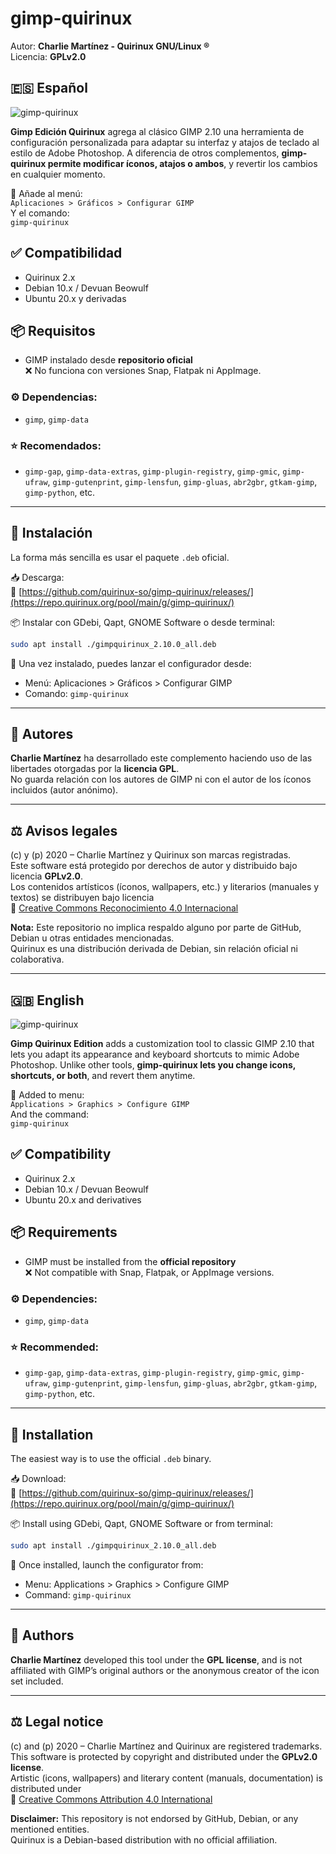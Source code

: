 # gimp-quirinux

Autor: **Charlie Martínez - Quirinux GNU/Linux ®**  
Licencia: **GPLv2.0**

## 🇪🇸 Español  

![gimp-quirinux](https://charliemartinez.com.ar/wp-content/uploads/2023/11/gimp-quirinux_charlie-martinez.jpg)

**Gimp Edición Quirinux** agrega al clásico GIMP 2.10 una herramienta de configuración personalizada para adaptar su interfaz y atajos de teclado al estilo de Adobe Photoshop. A diferencia de otros complementos, **gimp-quirinux permite modificar íconos, atajos o ambos**, y revertir los cambios en cualquier momento.

🧩 Añade al menú:  
`Aplicaciones > Gráficos > Configurar GIMP`  
Y el comando:  
`gimp-quirinux`

## ✅ Compatibilidad

- Quirinux 2.x  
- Debian 10.x / Devuan Beowulf  
- Ubuntu 20.x y derivadas

## 📦 Requisitos

- GIMP instalado desde **repositorio oficial**  
❌ No funciona con versiones Snap, Flatpak ni AppImage.

### ⚙️ Dependencias:

- `gimp`, `gimp-data`

### ⭐ Recomendados:

- `gimp-gap`, `gimp-data-extras`, `gimp-plugin-registry`, `gimp-gmic`, `gimp-ufraw`, `gimp-gutenprint`, `gimp-lensfun`, `gimp-gluas`, `abr2gbr`, `gtkam-gimp`, `gimp-python`, etc.

---

## 🧭 Instalación

La forma más sencilla es usar el paquete `.deb` oficial.

📥 Descarga:  
🔗 [https://github.com/quirinux-so/gimp-quirinux/releases/](https://repo.quirinux.org/pool/main/g/gimp-quirinux/)

📦 Instalar con GDebi, Qapt, GNOME Software o desde terminal:

```bash
sudo apt install ./gimpquirinux_2.10.0_all.deb
```

📌 Una vez instalado, puedes lanzar el configurador desde:

- Menú: Aplicaciones > Gráficos > Configurar GIMP  
- Comando: `gimp-quirinux`

---

## 👥 Autores

**Charlie Martínez** ha desarrollado este complemento haciendo uso de las libertades otorgadas por la **licencia GPL**.  
No guarda relación con los autores de GIMP ni con el autor de los íconos incluidos (autor anónimo).

---

## ⚖️ Avisos legales

(c) y (p) 2020 – Charlie Martínez y Quirinux son marcas registradas.  
Este software está protegido por derechos de autor y distribuido bajo licencia **GPLv2.0**.  
Los contenidos artísticos (íconos, wallpapers, etc.) y literarios (manuales y textos) se distribuyen bajo licencia  
🔗 [Creative Commons Reconocimiento 4.0 Internacional](https://creativecommons.org/licenses/by/4.0/deed.es)

**Nota:** Este repositorio no implica respaldo alguno por parte de GitHub, Debian u otras entidades mencionadas.  
Quirinux es una distribución derivada de Debian, sin relación oficial ni colaborativa.

---

## 🇬🇧 English  

![gimp-quirinux](https://charliemartinez.com.ar/wp-content/uploads/2023/11/gimp-quirinux_charlie-martinez.jpg)

**Gimp Quirinux Edition** adds a customization tool to classic GIMP 2.10 that lets you adapt its appearance and keyboard shortcuts to mimic Adobe Photoshop. Unlike other tools, **gimp-quirinux lets you change icons, shortcuts, or both**, and revert them anytime.

🧩 Added to menu:  
`Applications > Graphics > Configure GIMP`  
And the command:  
`gimp-quirinux`

## ✅ Compatibility

- Quirinux 2.x  
- Debian 10.x / Devuan Beowulf  
- Ubuntu 20.x and derivatives

## 📦 Requirements

- GIMP must be installed from the **official repository**  
❌ Not compatible with Snap, Flatpak, or AppImage versions.

### ⚙️ Dependencies:

- `gimp`, `gimp-data`

### ⭐ Recommended:

- `gimp-gap`, `gimp-data-extras`, `gimp-plugin-registry`, `gimp-gmic`, `gimp-ufraw`, `gimp-gutenprint`, `gimp-lensfun`, `gimp-gluas`, `abr2gbr`, `gtkam-gimp`, `gimp-python`, etc.

---

## 🧭 Installation

The easiest way is to use the official `.deb` binary.

📥 Download:  
🔗 [https://github.com/quirinux-so/gimp-quirinux/releases/](https://repo.quirinux.org/pool/main/g/gimp-quirinux/)

📦 Install using GDebi, Qapt, GNOME Software or from terminal:

```bash
sudo apt install ./gimpquirinux_2.10.0_all.deb
```

📌 Once installed, launch the configurator from:

- Menu: Applications > Graphics > Configure GIMP  
- Command: `gimp-quirinux`

---

## 👥 Authors

**Charlie Martínez** developed this tool under the **GPL license**, and is not affiliated with GIMP’s original authors or the anonymous creator of the icon set included.

---

## ⚖️ Legal notice

(c) and (p) 2020 – Charlie Martínez and Quirinux are registered trademarks.  
This software is protected by copyright and distributed under the **GPLv2.0 license**.  
Artistic (icons, wallpapers) and literary content (manuals, documentation) is distributed under  
🔗 [Creative Commons Attribution 4.0 International](https://creativecommons.org/licenses/by/4.0/)

**Disclaimer:** This repository is not endorsed by GitHub, Debian, or any mentioned entities.  
Quirinux is a Debian-based distribution with no official affiliation.

